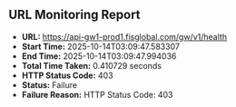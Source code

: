 ## URL Monitoring Report

- **URL:** https://api-gw1-prod1.fisglobal.com/gw/v1/health
- **Start Time:** 2025-10-14T03:09:47.583307
- **End Time:** 2025-10-14T03:09:47.994036
- **Total Time Taken:** 0.410729 seconds
- **HTTP Status Code:** 403
- **Status:** Failure
- **Failure Reason:** HTTP Status Code: 403
